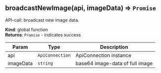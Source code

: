 <a id="broadcastnewimage"></a>

## broadcastNewImage(api, imageData) ⇒ <code>Promise</code>
API-call: broadcast new image data.

**Kind**: global function  
**Returns**: <code>Promise</code> - indicates success  

| Param | Type | Description |
| --- | --- | --- |
| api | <code>ApiConnection</code> | ApiConnection instance |
| imageData | <code>string</code> | base64 image-data of full image |


